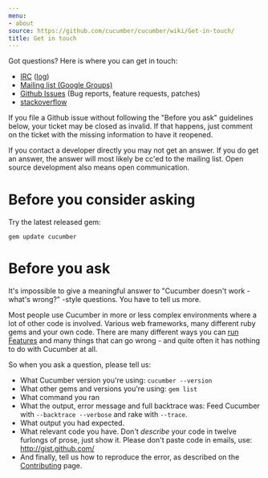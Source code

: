 ```yaml
---
menu:
- about
source: https://github.com/cucumber/cucumber/wiki/Get-in-touch/
title: Get in touch
---
```


Got questions? Here is where you can get in touch:

- [IRC](irc://irc.freenode.net/cucumber) ([log](http://irclogger.com/cucumber/))
- [Mailing list (Google Groups)](https://groups.google.com/group/cukes)
- [Github Issues](https://github.com/cucumber/cucumber/issues/) (Bug reports, feature requests, patches)
- [stackoverflow](https://stackoverflow.com/questions/tagged/cucumber)

If you file a Github issue without following the "Before you ask" guidelines below, your ticket may be closed as invalid. If that happens, just comment on the ticket with the missing information to have it reopened.

If you contact a developer directly you may not get an answer. If you do get an answer, the answer will most likely be cc'ed to the mailing list. Open source development also means open communication.

# Before you consider asking

Try the latest released gem:

```
gem update cucumber
```

# Before you ask

It's impossible to give a meaningful answer to "Cucumber doesn't work - what's wrong?" -style questions. You have to tell us more.

Most people use Cucumber in more or less complex environments where a lot of other code is involved. Various web frameworks, many different ruby gems and your own code. There are many different ways you can [run Features](/cucumber/running-features/) and many things that can go wrong - and quite often it has nothing to do with Cucumber at all.

So when you ask a question, please tell us:

- What Cucumber version you're using: `cucumber --version`
- What other gems and versions you're using: `gem list`
- What command you ran
- What the output, error message and full backtrace was: Feed Cucumber with `--backtrace --verbose` and rake with `--trace`.
- What output you had expected.
- What relevant code you have. Don't *describe* your code in twelve furlongs of prose, just show it. Please don't paste code in emails, use: <http://gist.github.com/>
- And finally, tell us how to reproduce the error, as described on the [Contributing](/about/contributing/) page.
